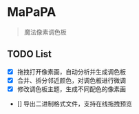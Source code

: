 # MaPaPA

> 魔法像素调色板

## TODO List

- [x] 拖拽打开像素画，自动分析并生成调色板
- [x] 合并、拆分邻近颜色，对调色板进行微调
- [x] 修改调色板主题，生成不同配色的像素画
- [] 导出二进制格式文件，支持在线拖拽预览
